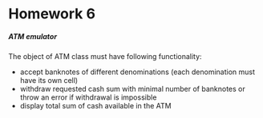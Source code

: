 # Homework 6
##### ATM emulator

The object of ATM class must have following functionality:
- accept banknotes of different denominations (each denomination must have its own cell)
- withdraw requested cash sum with minimal number of banknotes or throw an error if withdrawal is impossible
- display total sum of cash available in the ATM

